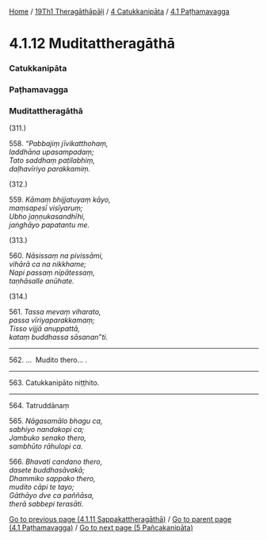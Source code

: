 
[Home](/) / [19Th1 Theragāthāpāḷi](/tipitaka/19Th1.md) / [4 Catukkanipāta](/tipitaka/19Th1/4.md) / [4.1 Paṭhamavagga](/tipitaka/19Th1/4/4.1.md)

# 4.1.12 Muditattheragāthā

### Catukkanipāta

### Paṭhamavagga

### Muditattheragāthā

(311.)

558\. _“Pabbajiṃ jīvikatthohaṃ,_  
_laddhāna upasampadaṃ;_  
_Tato saddhaṃ paṭilabhiṃ,_  
_daḷhavīriyo parakkamiṃ._  


(312.)

559\. _Kāmaṃ bhijjatuyaṃ kāyo,_  
_maṃsapesī visīyaruṃ;_  
_Ubho jaṇṇukasandhīhi,_  
_jaṅghāyo papatantu me._  


(313.)

560\. _Nāsissaṃ na pivissāmi,_  
_vihārā ca na nikkhame;_  
_Napi passaṃ nipātessaṃ,_  
_taṇhāsalle anūhate._  


(314.)

561\. _Tassa mevaṃ viharato,_  
_passa vīriyaparakkamaṃ;_  
_Tisso vijjā anuppattā,_  
_kataṃ buddhassa sāsanan”ti._  


---

562\. …  Mudito thero… .



---

563\. Catukkanipāto niṭṭhito.



---

564\. Tatruddānaṃ



565\. _Nāgasamālo bhagu ca,_  
_sabhiyo nandakopi ca;_  
_Jambuko senako thero,_  
_sambhūto rāhulopi ca._  


566\. _Bhavati candano thero,_  
_dasete buddhasāvakā;_  
_Dhammiko sappako thero,_  
_mudito cāpi te tayo;_  
_Gāthāyo dve ca paññāsa,_  
_therā sabbepi terasāti._  


[Go to previous page (4.1.11 Sappakattheragāthā)](/tipitaka/19Th1/4/4.1/4.1.11.md) / [Go to parent page (4.1 Paṭhamavagga)](/tipitaka/19Th1/4/4.1.md) / [Go to next page (5 Pañcakanipāta)](/tipitaka/19Th1/5.md)


